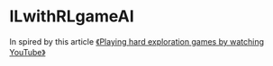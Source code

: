 # ILwithRLgameAI
In spired by this article [《Playing hard exploration games by watching YouTube》](https://arxiv.org/pdf/1805.11592.pdf)
